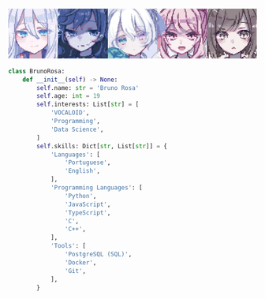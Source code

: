 
<img width="20%" src="assets/img/kanade.jpeg" alt="kanade" /><img width="20%" src="assets/img/mafuyu.jpeg" alt="mafuyu" /><img width="20%" src="assets/img/miku.jpeg" alt="miku" /><img width="20%" src="assets/img/mizuki.jpeg" alt="mizuki" /><img width="20%" src="assets/img/ena.jpeg" alt="ena" />

```python
class BrunoRosa:
    def __init__(self) -> None:
        self.name: str = 'Bruno Rosa'
        self.age: int = 19
        self.interests: List[str] = [
            'VOCALOID',
            'Programming',
            'Data Science',
        ]
        self.skills: Dict[str, List[str]] = {
            'Languages': [
                'Portuguese',
                'English',
            ],
            'Programming Languages': [
                'Python',
                'JavaScript',
                'TypeScript',
                'C',
                'C++',
            ],
            'Tools': [
                'PostgreSQL (SQL)',
                'Docker',
                'Git',
            ],
        }
```
